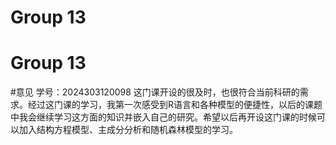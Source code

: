 # Group 13


# Group 13


#意见
学号：2024303120098
这门课开设的很及时，也很符合当前科研的需求。经过这门课的学习，我第一次感受到R语言和各种模型的便捷性，以后的课题中我会继续学习这方面的知识并嵌入自己的研究。希望以后再开设这门课的时候可以加入结构方程模型、主成分分析和随机森林模型的学习。
